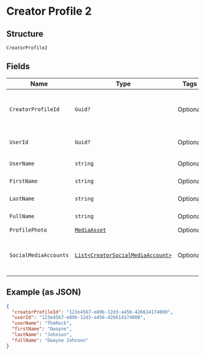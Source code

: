 
# Creator Profile 2

## Structure

`CreatorProfile2`

## Fields

| Name | Type | Tags | Description |
|  --- | --- | --- | --- |
| `CreatorProfileId` | `Guid?` | Optional | Unique identifier for the creator profile. |
| `UserId` | `Guid?` | Optional | Associated user ID, if applicable. |
| `UserName` | `string` | Optional | Creator's username. |
| `FirstName` | `string` | Optional | Creator's first name. |
| `LastName` | `string` | Optional | Creator's last name. |
| `FullName` | `string` | Optional | Creator's full name. |
| `ProfilePhoto` | [`MediaAsset`](../../doc/models/media-asset.md) | Optional | - |
| `SocialMediaAccounts` | [`List<CreatorSocialMediaAccount>`](../../doc/models/creator-social-media-account.md) | Optional | List of creator's social media accounts. |

## Example (as JSON)

```json
{
  "creatorProfileId": "123e4567-e89b-12d3-a456-426614174000",
  "userId": "123e4567-e89b-12d3-a456-426614174000",
  "userName": "TheRock",
  "firstName": "Dwayne",
  "lastName": "Johnson",
  "fullName": "Dwayne Johnson"
}
```

